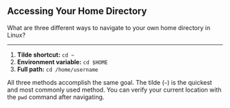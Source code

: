 ## Accessing Your Home Directory

What are three different ways to navigate to your own home directory in Linux?

---

1. **Tilde shortcut:** `cd ~`
2. **Environment variable:** `cd $HOME`
3. **Full path:** `cd /home/username`

All three methods accomplish the same goal. The tilde (`~`) is the quickest and most commonly used method. You can verify your current location with the `pwd` command after navigating.

